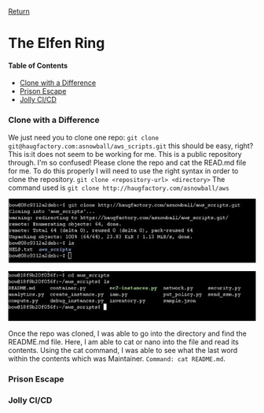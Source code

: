 [Return](https://github.com/visionthex/SANS2022-Holiday-Hack-Challange/blob/main/README.md)

<h1 id="top">The Elfen Ring</h1>

#### Table of Contents

- [Clone with a Difference](#clone)
- [Prison Escape](#prison)
- [Jolly CI/CD](#jolly)

<h3 id="clone">Clone with a Difference</h3>

We just need you to clone one repo: `git clone git@haugfactory.com:asnowball/aws_scripts.git` this should be easy, right? This is:it does not seem to be working for me. This is a public repository through. I'm so confused! Please clone the repo and cat the READ.md file for me. To do this properly I will need to use the right syntax in order to clone the repository. `git clone <repository-url> <directory>` The command used is `git clone http://haugfactory.com/asnowball/aws`

![image1](https://github.com/visionthex/SANS2022-Holiday-Hack-Challange/blob/main/Images/TheElfenRingImages/image1.jpg "Git Command: git clone <repository-url> <directory>")

![image2](https://github.com/visionthex/SANS2022-Holiday-Hack-Challange/blob/main/Images/TheElfenRingImages/image2.jpg "Command: cd aws_scripts | ls | cat README.md")

Once the repo was cloned, I was able to go into the directory and find the README.md file. Here, I am able to cat or nano into the file and read its contents. Using the cat command, I was able to see what the last word within the contents which was Maintainer. `Command: cat README.md`.

<h3 id="prison">Prison Escape</h3>


<h3 id="jolly">Jolly CI/CD</h3>
